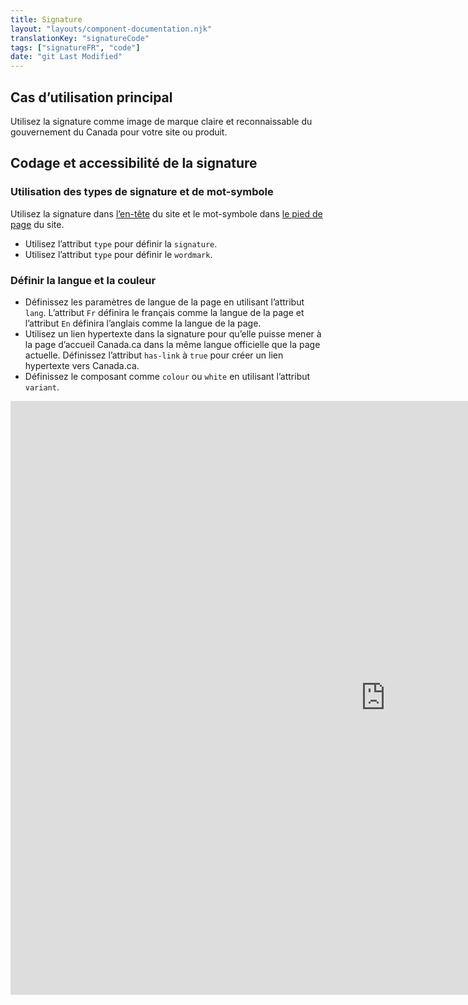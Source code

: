 ```yaml
---
title: Signature
layout: "layouts/component-documentation.njk"
translationKey: "signatureCode"
tags: ["signatureFR", "code"]
date: "git Last Modified"
---
```


## Cas d’utilisation principal

Utilisez la signature comme image de marque claire et reconnaissable du gouvernement du Canada pour votre site ou produit.

## Codage et accessibilité de la signature

### Utilisation des types de signature et de mot-symbole

Utilisez la signature dans <a href="{{ links.header }}">l’en-tête</a> du site et le mot-symbole dans <a href="{{ links.footer }}">le pied de page</a> du site.

- Utilisez l’attribut `type` pour définir la `signature`.
- Utilisez l’attribut `type` pour définir le `wordmark`.

### Définir la langue et la couleur

- Définissez les paramètres de langue de la page en utilisant l’attribut `lang`. L’attribut `Fr` définira le français comme la langue de la page et l’attribut `En` définira l’anglais comme la langue de la page.
- Utilisez un lien hypertexte dans la signature pour qu’elle puisse mener à la page d’accueil Canada.ca dans la même langue officielle que la page actuelle. Définissez l’attribut `has-link` à `true` pour créer un lien hypertexte vers Canada.ca.
- Définissez le composant comme `colour` ou `white` en utilisant l’attribut `variant`.

<iframe
  title="Survol des propriétés et des évènements relatifs à gcds-signature."
  src="https://cds-snc.github.io/gcds-components/iframe.html?viewMode=docs&singleStory=true&id=components-signature--events-properties#events--properties"
  width="1200"
  height="950"
  style="display: block; margin: 0 auto;"
  frameBorder="0"
  allow="clipboard-write"
></iframe>
